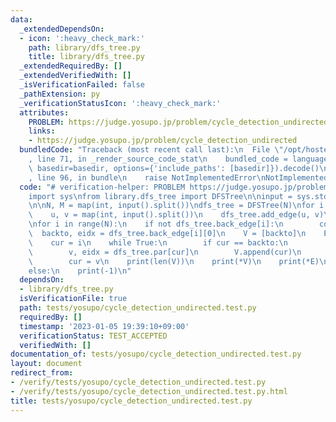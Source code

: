 ```yaml
---
data:
  _extendedDependsOn:
  - icon: ':heavy_check_mark:'
    path: library/dfs_tree.py
    title: library/dfs_tree.py
  _extendedRequiredBy: []
  _extendedVerifiedWith: []
  _isVerificationFailed: false
  _pathExtension: py
  _verificationStatusIcon: ':heavy_check_mark:'
  attributes:
    PROBLEM: https://judge.yosupo.jp/problem/cycle_detection_undirected
    links:
    - https://judge.yosupo.jp/problem/cycle_detection_undirected
  bundledCode: "Traceback (most recent call last):\n  File \"/opt/hostedtoolcache/PyPy/3.7.13/x64/site-packages/onlinejudge_verify/documentation/build.py\"\
    , line 71, in _render_source_code_stat\n    bundled_code = language.bundle(stat.path,\
    \ basedir=basedir, options={'include_paths': [basedir]}).decode()\n  File \"/opt/hostedtoolcache/PyPy/3.7.13/x64/site-packages/onlinejudge_verify/languages/python.py\"\
    , line 96, in bundle\n    raise NotImplementedError\nNotImplementedError\n"
  code: "# verification-helper: PROBLEM https://judge.yosupo.jp/problem/cycle_detection_undirected\n\
    import sys\nfrom library.dfs_tree import DFSTree\n\ninput = sys.stdin.readline\n\
    \n\nN, M = map(int, input().split())\ndfs_tree = DFSTree(N)\nfor i in range(M):\n\
    \    u, v = map(int, input().split())\n    dfs_tree.add_edge(u, v)\ndfs_tree.build()\n\
    \nfor i in range(N):\n    if not dfs_tree.back_edge[i]:\n        continue\n  \
    \  backto, eidx = dfs_tree.back_edge[i][0]\n    V = [backto]\n    E = [eidx]\n\
    \    cur = i\n    while True:\n        if cur == backto:\n            break\n\
    \        v, eidx = dfs_tree.par[cur]\n        V.append(cur)\n        E.append(eidx)\n\
    \        cur = v\n    print(len(V))\n    print(*V)\n    print(*E)\n    break\n\
    else:\n    print(-1)\n"
  dependsOn:
  - library/dfs_tree.py
  isVerificationFile: true
  path: tests/yosupo/cycle_detection_undirected.test.py
  requiredBy: []
  timestamp: '2023-01-05 19:39:10+09:00'
  verificationStatus: TEST_ACCEPTED
  verifiedWith: []
documentation_of: tests/yosupo/cycle_detection_undirected.test.py
layout: document
redirect_from:
- /verify/tests/yosupo/cycle_detection_undirected.test.py
- /verify/tests/yosupo/cycle_detection_undirected.test.py.html
title: tests/yosupo/cycle_detection_undirected.test.py
---
```

